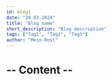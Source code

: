 ```yaml
---
id: blog1
date: "20.03.2024"
title: "Blog name"
short_description: "Blog description"
tags: ["Tag1", "Tag2", "Tag3"]
author: "Mein-Host"
---
```


# -- Content --
